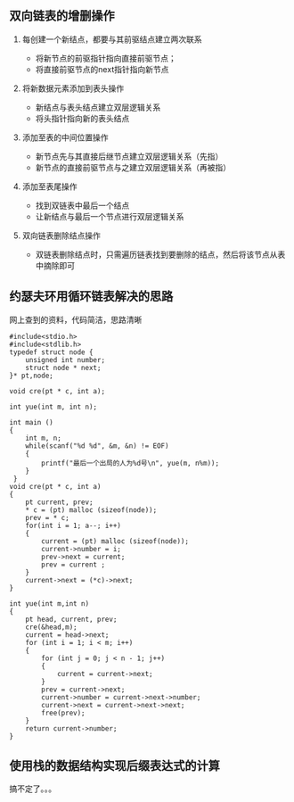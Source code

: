 ## 双向链表的增删操作

1. 每创建一个新结点，都要与其前驱结点建立两次联系
   - 将新节点的前驱指针指向直接前驱节点；
   - 将直接前驱节点的next指针指向新节点

2. 将新数据元素添加到表头操作
   - 新结点与表头结点建立双层逻辑关系
   - 将头指针指向新的表头结点

3. 添加至表的中间位置操作
   - 新节点先与其直接后继节点建立双层逻辑关系（先指）
   - 新节点的直接前驱节点与之建立双层逻辑关系（再被指）

4. 添加至表尾操作   
   - 找到双链表中最后一个结点
   - 让新结点与最后一个节点进行双层逻辑关系

5. 双向链表删除结点操作
   - 双链表删除结点时，只需遍历链表找到要删除的结点，然后将该节点从表中摘除即可

## 约瑟夫环用循环链表解决的思路
网上查到的资料，代码简洁，思路清晰
```
#include<stdio.h>
#include<stdlib.h>
typedef struct node {
    unsigned int number;
    struct node * next;
}* pt,node;

void cre(pt * c, int a);

int yue(int m, int n);

int main ()
{
    int m, n;
    while(scanf("%d %d", &m, &n) != EOF)
    {
        printf("最后一个出局的人为%d号\n", yue(m, n%m));
    }
 }
void cre(pt * c, int a)
{
    pt current, prev;
    * c = (pt) malloc (sizeof(node));
    prev = * c;
    for(int i = 1; a--; i++)
    {
        current = (pt) malloc (sizeof(node));
        current->number = i;
        prev->next = current;
        prev = current ;
    }
    current->next = (*c)->next;
}

int yue(int m,int n)
{
    pt head, current, prev;
    cre(&head,m);
    current = head->next;
    for (int i = 1; i < m; i++)
    {
        for (int j = 0; j < n - 1; j++)
        {
            current = current->next;
        }
        prev = current->next;
        current->number = current->next->number;
        current->next = current->next->next;
        free(prev);
    }
    return current->number;
}
```

## 使用栈的数据结构实现后缀表达式的计算   
搞不定了。。。




